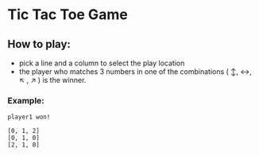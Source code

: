 # Tic Tac Toe Game

## How to play:

- pick a line and a column to select the play location
- the player who matches 3 numbers in one of the combinations ( ↕, ↔, ↖ , ↗ ) is the winner.

### Example:

```
player1 won!

[0, 1, 2]
[0, 1, 0]
[2, 1, 0]
```